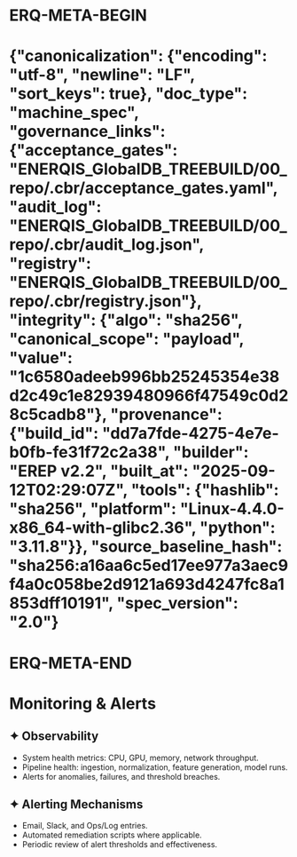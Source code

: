 # ERQ-META-BEGIN
# {"canonicalization": {"encoding": "utf-8", "newline": "LF", "sort_keys": true}, "doc_type": "machine_spec", "governance_links": {"acceptance_gates": "ENERQIS_GlobalDB_TREEBUILD/00_repo/.cbr/acceptance_gates.yaml", "audit_log": "ENERQIS_GlobalDB_TREEBUILD/00_repo/.cbr/audit_log.json", "registry": "ENERQIS_GlobalDB_TREEBUILD/00_repo/.cbr/registry.json"}, "integrity": {"algo": "sha256", "canonical_scope": "payload", "value": "1c6580adeeb996bb25245354e38d2c49c1e82939480966f47549c0d28c5cadb8"}, "provenance": {"build_id": "dd7a7fde-4275-4e7e-b0fb-fe31f72c2a38", "builder": "EREP v2.2", "built_at": "2025-09-12T02:29:07Z", "tools": {"hashlib": "sha256", "platform": "Linux-4.4.0-x86_64-with-glibc2.36", "python": "3.11.8"}}, "source_baseline_hash": "sha256:a16aa6c5ed17ee977a3aec9f4a0c058be2d9121a693d4247fc8a1853dff10191", "spec_version": "2.0"}
# ERQ-META-END
# Monitoring & Alerts

## ✦ Observability
- System health metrics: CPU, GPU, memory, network throughput.
- Pipeline health: ingestion, normalization, feature generation, model runs.
- Alerts for anomalies, failures, and threshold breaches.

## ✦ Alerting Mechanisms
- Email, Slack, and Ops/Log entries.
- Automated remediation scripts where applicable.
- Periodic review of alert thresholds and effectiveness.
